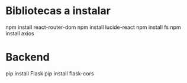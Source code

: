 # Bibliotecas a instalar
npm install react-router-dom
npm install lucide-react
npm install fs
npm install axios




# Backend
pip install Flask
pip install flask-cors
